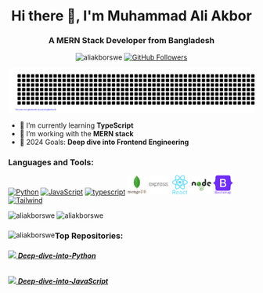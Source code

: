 <h1 align="center">Hi there 👋, I'm Muhammad Ali Akbor</h1>
<h3 align="center">A MERN Stack Developer from Bangladesh</h3>

<p align="center">
  <img src="https://komarev.com/ghpvc/?username=aliakborswe&label=Profile%20views&color=0e75b6&style=flat" alt="aliakborswe" />
  <a href="https://github.com/aliakborswe?tab=followers"><img src="https://img.shields.io/github/followers/aliakborswe?label=Followers&style=social" alt="GitHub Followers"></a>
</p>

<div align="center">
  <img src="gitartwork.svg" alt="ALI-AKBOR" />
</div>

- 🌱 I’m currently learning **TypeScript**
- 🏢 I’m working with the **MERN stack**
- 🎯 2024 Goals: **Deep dive into Frontend Engineering**

<h3 align="left">Languages and Tools:</h3>
<p align="left">
  <a href="https://docs.python.org/3/" target="_blank"><img src="https://user-images.githubusercontent.com/25181517/183423507-c056a6f9-1ba8-4312-a350-19bcbc5a8697.png" alt="Python" height="40"/></a>  
  <a href="https://developer.mozilla.org/en-US/docs/Web/JavaScript" target="_blank"><img src="https://user-images.githubusercontent.com/25181517/117447155-6a868a00-af3d-11eb-9cfe-245df15c9f3f.png" alt="JavaScript" height="40"/></a>
   <a href="https://www.typescriptlang.org/" target="_blank"><img src="https://user-images.githubusercontent.com/25181517/183890598-19a0ac2d-e88a-4005-a8df-1ee36782fde1.png" alt="typescript" height="40"/></a>  
  <a href="https://www.mongodb.com/" target="_blank"><img src="https://raw.githubusercontent.com/devicons/devicon/master/icons/mongodb/mongodb-original-wordmark.svg" alt="mongodb" width="40" height="40"/></a>  
  <a href="https://expressjs.com" target="_blank"><img src="https://raw.githubusercontent.com/devicons/devicon/master/icons/express/express-original-wordmark.svg" alt="Express" height="40"/></a>  
  <a href="https://reactjs.org/" target="_blank"><img src="https://raw.githubusercontent.com/devicons/devicon/master/icons/react/react-original-wordmark.svg" alt="React" height="40"/></a>  
  <a href="https://nodejs.org" target="_blank"><img src="https://raw.githubusercontent.com/devicons/devicon/master/icons/nodejs/nodejs-original-wordmark.svg" alt="Nodejs" height="40"/></a>  
  <a href="https://getbootstrap.com" target="_blank"><img src="https://raw.githubusercontent.com/devicons/devicon/master/icons/bootstrap/bootstrap-plain-wordmark.svg" alt="Bootstrap" height="40"/></a>  
  <a href="https://tailwindcss.com/" target="_blank" rel="noreferrer"> <img src="https://www.vectorlogo.zone/logos/tailwindcss/tailwindcss-icon.svg" alt="Tailwind" height="40"/></a>
</p>

<div>
  <img src="https://github-readme-streak-stats.herokuapp.com/?user=aliakborswe" alt="aliakborswe" style="height: 200px;"/>
  <img src="https://github-readme-stats.vercel.app/api?username=aliakborswe&show_icons=true&locale=en" alt="aliakborswe" style=" height: 200px;"/>
</div>

<div>
  <div>
     <img align="left" src="https://github-readme-stats.vercel.app/api/top-langs?username=aliakborswe&show_icons=true&locale=en&layout=compact" alt="aliakborswe"/> 
  </div>

  <div>
    <h3>Top Repositories:</h3>
    <h6>
      <a href="https://github.com/aliakborswe/Deep-dive-into-Python" target="_blank">
         <img height="30" src="https://user-images.githubusercontent.com/25181517/183423507-c056a6f9-1ba8-4312-a350-19bcbc5a8697.png">
         <strong >Deep-dive-into-Python</strong>
      </a>
    </h6>
    <h6>
      <a href="https://github.com/aliakborswe/Deep-dive-into-JavaScript" target="_blank">
          <img height="30" src="https://user-images.githubusercontent.com/25181517/117447155-6a868a00-af3d-11eb-9cfe-245df15c9f3f.png">
          <strong >Deep-dive-into-JavaScript</strong>
    </a>
    </h6>
  </div>
    

